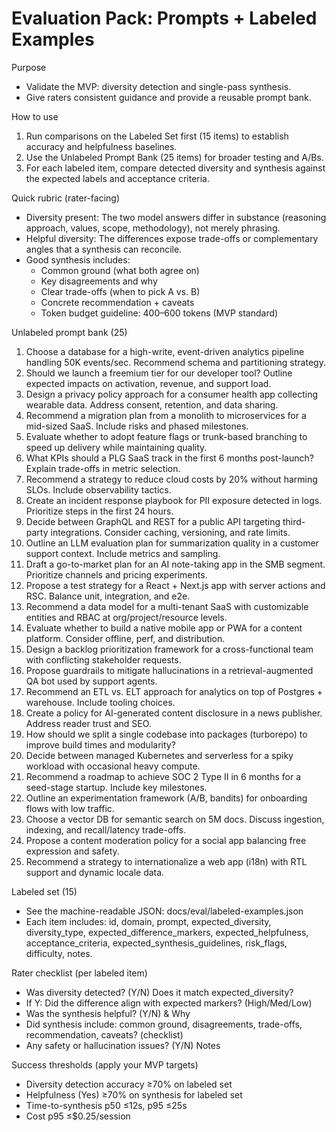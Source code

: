 # Evaluation Pack: Prompts + Labeled Examples

Purpose
- Validate the MVP: diversity detection and single-pass synthesis.
- Give raters consistent guidance and provide a reusable prompt bank.

How to use
1) Run comparisons on the Labeled Set first (15 items) to establish accuracy and helpfulness baselines.
2) Use the Unlabeled Prompt Bank (25 items) for broader testing and A/Bs.
3) For each labeled item, compare detected diversity and synthesis against the expected labels and acceptance criteria.

Quick rubric (rater-facing)
- Diversity present: The two model answers differ in substance (reasoning approach, values, scope, methodology), not merely phrasing.
- Helpful diversity: The differences expose trade-offs or complementary angles that a synthesis can reconcile.
- Good synthesis includes:
  - Common ground (what both agree on)
  - Key disagreements and why
  - Clear trade-offs (when to pick A vs. B)
  - Concrete recommendation + caveats
  - Token budget guideline: 400–600 tokens (MVP standard)

Unlabeled prompt bank (25)
1) Choose a database for a high-write, event-driven analytics pipeline handling 50K events/sec. Recommend schema and partitioning strategy.
2) Should we launch a freemium tier for our developer tool? Outline expected impacts on activation, revenue, and support load.
3) Design a privacy policy approach for a consumer health app collecting wearable data. Address consent, retention, and data sharing.
4) Recommend a migration plan from a monolith to microservices for a mid-sized SaaS. Include risks and phased milestones.
5) Evaluate whether to adopt feature flags or trunk-based branching to speed up delivery while maintaining quality.
6) What KPIs should a PLG SaaS track in the first 6 months post-launch? Explain trade-offs in metric selection.
7) Recommend a strategy to reduce cloud costs by 20% without harming SLOs. Include observability tactics.
8) Create an incident response playbook for PII exposure detected in logs. Prioritize steps in the first 24 hours.
9) Decide between GraphQL and REST for a public API targeting third-party integrations. Consider caching, versioning, and rate limits.
10) Outline an LLM evaluation plan for summarization quality in a customer support context. Include metrics and sampling.
11) Draft a go-to-market plan for an AI note-taking app in the SMB segment. Prioritize channels and pricing experiments.
12) Propose a test strategy for a React + Next.js app with server actions and RSC. Balance unit, integration, and e2e.
13) Recommend a data model for a multi-tenant SaaS with customizable entities and RBAC at org/project/resource levels.
14) Evaluate whether to build a native mobile app or PWA for a content platform. Consider offline, perf, and distribution.
15) Design a backlog prioritization framework for a cross-functional team with conflicting stakeholder requests.
16) Propose guardrails to mitigate hallucinations in a retrieval-augmented QA bot used by support agents.
17) Recommend an ETL vs. ELT approach for analytics on top of Postgres + warehouse. Include tooling choices.
18) Create a policy for AI-generated content disclosure in a news publisher. Address reader trust and SEO.
19) How should we split a single codebase into packages (turborepo) to improve build times and modularity?
20) Decide between managed Kubernetes and serverless for a spiky workload with occasional heavy compute.
21) Recommend a roadmap to achieve SOC 2 Type II in 6 months for a seed-stage startup. Include key milestones.
22) Outline an experimentation framework (A/B, bandits) for onboarding flows with low traffic.
23) Choose a vector DB for semantic search on 5M docs. Discuss ingestion, indexing, and recall/latency trade-offs.
24) Propose a content moderation policy for a social app balancing free expression and safety.
25) Recommend a strategy to internationalize a web app (i18n) with RTL support and dynamic locale data.

Labeled set (15)
- See the machine-readable JSON: docs/eval/labeled-examples.json
- Each item includes: id, domain, prompt, expected_diversity, diversity_type, expected_difference_markers, expected_helpfulness, acceptance_criteria, expected_synthesis_guidelines, risk_flags, difficulty, notes.

Rater checklist (per labeled item)
- Was diversity detected? (Y/N) Does it match expected_diversity?
- If Y: Did the difference align with expected markers? (High/Med/Low)
- Was the synthesis helpful? (Y/N) & Why
- Did synthesis include: common ground, disagreements, trade-offs, recommendation, caveats? (checklist)
- Any safety or hallucination issues? (Y/N) Notes

Success thresholds (apply your MVP targets)
- Diversity detection accuracy ≥70% on labeled set
- Helpfulness (Yes) ≥70% on synthesis for labeled set
- Time-to-synthesis p50 ≤12s, p95 ≤25s
- Cost p95 ≤$0.25/session
